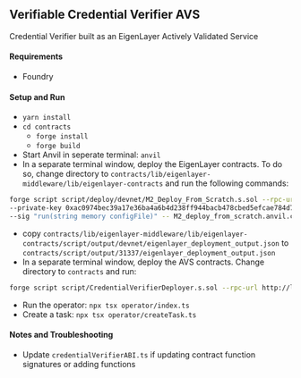 ## Verifiable Credential Verifier AVS

Credential Verifier built as an EigenLayer Actively Validated Service

#### Requirements

- Foundry

#### Setup and Run

- `yarn install`
- `cd contracts`
    - `forge install`
    - `forge build`
- Start Anvil in seperate terminal: `anvil`
- In a separate terminal window, deploy the EigenLayer contracts. To do so, change directory to `contracts/lib/eigenlayer-middleware/lib/eigenlayer-contracts` and run the following commands:

```sh
forge script script/deploy/devnet/M2_Deploy_From_Scratch.s.sol --rpc-url http://localhost:8545 \
--private-key 0xac0974bec39a17e36ba4a6b4d238ff944bacb478cbed5efcae784d7bf4f2ff80 --broadcast \
--sig "run(string memory configFile)" -- M2_deploy_from_scratch.anvil.config.json
```
- copy `contracts/lib/eigenlayer-middleware/lib/eigenlayer-contracts/script/output/devnet/eigenlayer_deployment_output.json` to `contracts/script/output/31337/eigenlayer_deployment_output.json`
- In a separate terminal window, deploy the AVS contracts. Change directory to `contracts` and run:

```sh
forge script script/CredentialVerifierDeployer.s.sol --rpc-url http://localhost:8545 --private-key 0xac0974bec39a17e36ba4a6b4d238ff944bacb478cbed5efcae784d7bf4f2ff80 --broadcast -v
```
- Run the operator: `npx tsx operator/index.ts`
- Create a task: `npx tsx operator/createTask.ts`

#### Notes and Troubleshooting
- Update `credentialVerifierABI.ts` if updating contract function signatures or adding functions
